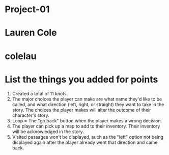 # Project-01

# Lauren Cole

# colelau

# List the things you added for points

1. Created a total of 11 knots. 
2. The major choices the player can make are what name they'd like to be called, and what direction (left, right, or straight) they want to take in the story. The choices the player makes will alter the outcome of their character's story. 
3. Loop = The "go back" button when the player makes a wrong decision. 
4. The player can pick up a map to add to their inventory. Their inventory will be acknowledged in the story. 
5. Visited passages won't be displayed, such as the "left" option not being displayed again after the player already went that direction and came back.